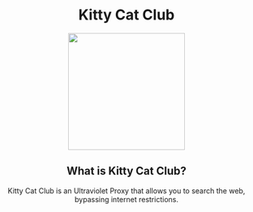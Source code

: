 <div align="center">
  
# Kitty Cat Club
<img src="/public/img/logo.png" style="width: 230px;"/>
<br/>
<h2>What is Kitty Cat Club?</h2>
Kitty Cat Club is an Ultraviolet Proxy that allows you to search the web, bypassing internet restrictions.
</div>

